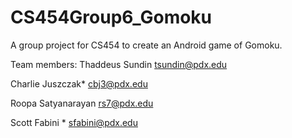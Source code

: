 # CS454Group6_Gomoku
A group project for CS454 to create an Android game of Gomoku.

Team members: 
Thaddeus Sundin
tsundin@pdx.edu

Charlie Juszczak*
cbj3@pdx.edu

Roopa Satyanarayan
rs7@pdx.edu

Scott Fabini *
sfabini@pdx.edu
